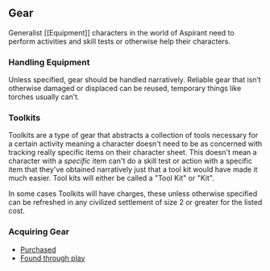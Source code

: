 ## Gear
Generalist [[Equipment]] characters in the world of Aspirant need to perform activities and skill tests or otherwise help their characters. 

### Handling Equipment
Unless specified, gear should be handled narratively. Reliable gear that isn’t otherwise damaged or displaced can be reused, temporary things like torches usually can’t.

### Toolkits
Toolkits are a type of gear that abstracts a collection of tools necessary for a certain activity meaning a character doesn't need to be as concerned with tracking really specific items on their character sheet. This doesn't mean a character with a *specific* item can't do a skill test or action with a specific item that they've obtained narratively just that a tool kit would have made it much easier. Tool kits will either be called a "Tool Kit" or "Kit". 

In some cases Toolkits will have charges, these unless otherwise specified can be refreshed in any civilized settlement of size 2 or greater for the listed cost.

### Acquiring Gear
* [Purchased](Example-Gear)
* [Found through play](Equipment#Looting)